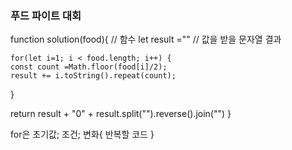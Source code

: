 <h3 id="푸드-파이트-대회">푸드 파이트 대회</h3>
<p>function solution(food){ // 함수
   let result =&quot;&quot; // 값을 받을 문자열 결과</p>
<pre><code>for(let i=1; i &lt; food.length; i++) {
const count =Math.floor(food[i]/2);
result += i.toString().repeat(count);</code></pre><p>}</p>
<p>return result + &quot;0&quot; + result.split(&quot;&quot;).reverse().join(&quot;&quot;)
}</p>
<p>for은 초기값; 조건; 변화{
반복할 코드
}</p>